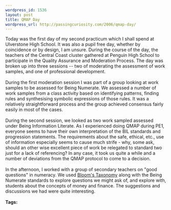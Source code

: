 ```yaml
--- 
wordpress_id: 1536
layout: post
title: QMAP Day
wordpress_url: http://passingcuriosity.com/2006/qmap-day/
---
```

Today was the first day of my second practicum which I shall spend at Ulverstone High School. It was also a pupil free day, whether by coincidence or by design, I am unsure. During the course of the day, the teachers of the Central Coast cluster gathered at Penguin High School to participate in the Quality Assurance and Moderation Process. The day was broken up into three sessions -- two of moderating the assessment of work samples, and one of professional development. <br /><br />During the first moderation session I was part of a group looking at work samples to be assessed for Being Numerate. We assessed a number of work samples from a class activity based on identifying patterns, finding rules and synthesising symbolic expressions of those rules. It was a relatively straightforward process and the group achieved consensus fairly easily in most of the cases.<br /><br />During the second session, we looked as two work sampled assessed under <acronym>Being Information Literate<acronym>. As I experienced doing <acronym>QMAP</acronym> during PE1, everyone seems to have their own interpretation of the <acronym>BIL</acronym> standards and progression statements. The requirements about the safe, ethical, etc., use of information especially seems to cause much strife - why, some ask, should an other wise excellent piece of work be relegated to standard two just for a lack of referencing? In any case, it took us quite a while and a number of deviations from the <acronym>QMAP</acronym> protocol to come to a decision.<br /><br />In the afternoon, I worked with a group of secondary teachers on "good questions" in numeracy. We used <a href="http://en.wikipedia.org/wiki/Bloom%27s_Taxonomy">Bloom's Taxonomy</a> along with the <acronym>Being Numerate</acronym> standards to explore questions we might ask of, and explore with, students about the concepts of money and finance. The suggestions and discussions we had were quite interesting.<br /><br /><span class="tags"><strong>Tags:</strong><!--<br />--> <a rel="tag" href="http://del.icio.us/thsutton/"></a><!--<br />--></span>
